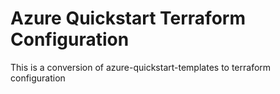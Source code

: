 # Azure Quickstart Terraform Configuration

This is a conversion of azure-quickstart-templates to terraform configuration

